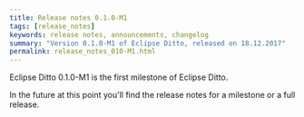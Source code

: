 ```yaml
---
title: Release notes 0.1.0-M1
tags: [release_notes]
keywords: release notes, announcements, changelog
summary: "Version 0.1.0-M1 of Eclipse Ditto, released on 18.12.2017"
permalink: release_notes_010-M1.html
---
```


Eclipse Ditto 0.1.0-M1 is the first milestone of Eclipse Ditto.

In the future at this point you'll find the release notes for a milestone or a full release.
